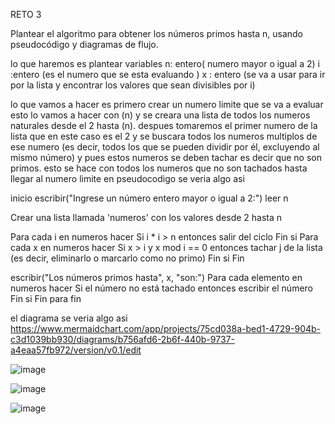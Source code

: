 RETO 3 

Plantear el algoritmo para obtener los números primos hasta n, usando pseudocódigo y diagramas de flujo.

lo que haremos es plantear variables 
n: entero( numero mayor o igual a 2)
i :entero (es el numero que se esta evaluando )
x : entero (se va a usar para ir por la lista y encontrar los valores que sean divisibles por i)

lo que vamos a hacer es primero crear un numero limite que se va a evaluar esto lo vamos a hacer con (n)
y se creara una lista de todos los numeros naturales desde el 2 hasta (n).
despues tomaremos el primer numero de la lista que en este caso es el 2 y se buscara todos los numeros multiplos de ese numero (es decir, todos los que se pueden dividir por él, excluyendo al mismo número) y pues estos numeros se deben tachar es decir que no son primos. 
esto se hace con todos los numeros que no son tachados hasta llegar al numero limite 
en pseudocodigo se veria algo asi 



inicio
  escribir("Ingrese un número entero mayor o igual a 2:")
  leer n

  Crear una lista llamada 'numeros' con los valores desde 2 hasta n

  Para cada i en numeros hacer
    Si i * i > n entonces
      salir del ciclo
    Fin si
      Para cada x en numeros hacer
      Si x > i y x mod i == 0 entonces
        tachar j de la lista (es decir, eliminarlo o marcarlo como no primo)
      Fin si
  Fin 

  escribir("Los números primos hasta", x, "son:")
  Para cada elemento en numeros hacer
    Si el número no está tachado entonces
      escribir el número
    Fin si
  Fin para
fin


el diagrama se veria algo asi
https://www.mermaidchart.com/app/projects/75cd038a-bed1-4729-904b-c3d1039bb930/diagrams/b756afd6-2b6f-440b-9737-a4eaa57fb972/version/v0.1/edit

![image](https://github.com/user-attachments/assets/f4bffdb8-1566-4a7f-a9db-0b9d28e66246)

![image](https://github.com/user-attachments/assets/9ec7e22b-7684-4511-b07f-41b648cc4db7)

![image](https://github.com/user-attachments/assets/b7d662c0-ea04-4617-a689-fdf397b2c923)

